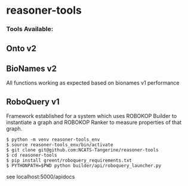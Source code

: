 # reasoner-tools


### Tools Available:

## Onto v2

## BioNames v2
All functions working as expected based on bionames v1 performance

## RoboQuery v1

Framework established for a system which uses ROBOKOP Builder to instantiate a graph 
and ROBOKOP Ranker to measure properties of that graph.

``` To test or try-out RoboQuery v1
$ python -m venv reasoner-tools_env
$ source reasoner-tools_env/bin/activate
$ git clone git@github.com:NCATS-Tangerine/reasoner-tools
$ cd reasoner-tools
$ pip install greent/roboquery_requirements.txt
$ PYTHONPATH=$PWD python builder/api/roboquery_launcher.py
```
see localhost:5000/apidocs